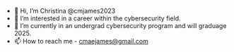 - 👋 Hi, I’m Christina @cmjames2023
- 👀 I’m interested in a career within the cybersecurity field.
- 🌱 I’m currently in an undergrad cybersecurity program and will graduage 2025.
- 📫 How to reach me - cmaejames@gmail.com


